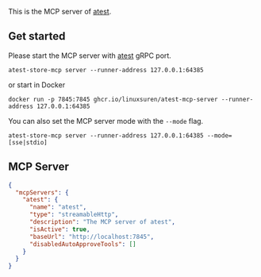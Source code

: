 This is the MCP server of [atest](https://github.com/linuxsuren/api-testing).

## Get started

Please start the MCP server with [atest](https://github.com/linuxsuren/api-testing) gRPC port.

```shell
atest-store-mcp server --runner-address 127.0.0.1:64385
```

or start in Docker

```shell
docker run -p 7845:7845 ghcr.io/linuxsuren/atest-mcp-server --runner-address 127.0.0.1:64385
```

You can also set the MCP server mode with the `--mode` flag.

```shell
atest-store-mcp server --runner-address 127.0.0.1:64385 --mode=[sse|stdio]
```

## MCP Server

```json
{
  "mcpServers": {
    "atest": {
      "name": "atest",
      "type": "streamableHttp",
      "description": "The MCP server of atest",
      "isActive": true,
      "baseUrl": "http://localhost:7845",
      "disabledAutoApproveTools": []
    }
  }
}
```
